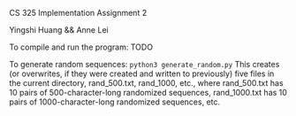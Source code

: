 CS 325 Implementation Assignment 2

Yingshi Huang && Anne Lei

To compile and run the program:
TODO

To generate random sequences:
``python3 generate_random.py``
This creates (or overwrites, if they were created and written to previously)
five files in the current directory, rand_500.txt, rand_1000, etc., where
rand_500.txt has 10 pairs of 500-character-long randomized sequences,
rand_1000.txt has 10 pairs of 1000-character-long randomized sequences, etc.
